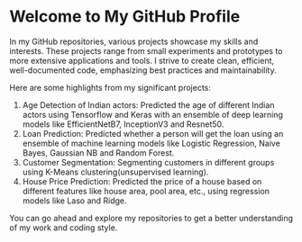 # Welcome to My GitHub Profile
In my GitHub repositories, various projects showcase my skills and interests. These projects range from small experiments and prototypes to more extensive applications and tools. I strive to create clean, efficient, well-documented code, emphasizing best practices and maintainability.

Here are some highlights from my significant projects:

1) Age Detection of Indian actors: Predicted the age of different Indian actors using Tensorflow and Keras with an ensemble of deep learning models like EfficientNetB7, InceptionV3 and Resnet50.
2) Loan Prediction: Predicted whether a person will get the loan using an ensemble of machine learning models like Logistic Regression, Naive Bayes, Gaussian NB and Random Forest.
3) Customer Segmentation: Segmenting customers in different groups using K-Means clustering(unsupervised learning).
4) House Price Prediction: Predicted the price of a house based on different features like house area, pool area, etc., using regression models like Laso and Ridge.

You can go ahead and explore my repositories to get a better understanding of my work and coding style.
